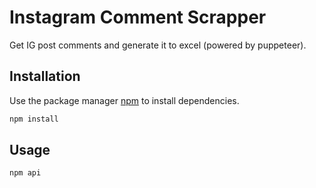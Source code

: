 # Instagram Comment Scrapper

Get IG post comments and generate it to excel (powered by puppeteer).

## Installation

Use the package manager [npm](https://www.npmjs.com/) to install dependencies.

```bash
npm install
```

## Usage

```bash
npm api
```

